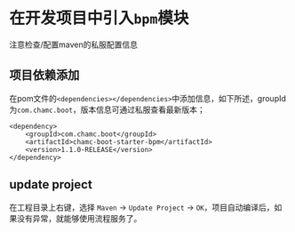 # 在开发项目中引入`bpm`模块

注意检查/配置maven的私服配置信息

## 项目依赖添加

在pom文件的`<dependencies></dependencies>`中添加信息，如下所述，groupId为`com.chamc.boot`，版本信息可通过私服查看最新版本；

```
<dependency>
	<groupId>com.chamc.boot</groupId>
	<artifactId>chamc-boot-starter-bpm</artifactId>
	<version>1.1.0-RELEASE</version>
</dependency>
```

## update project
在工程目录上右键，选择 `Maven` -> `Update Project` -> `OK`，项目自动编译后，如果没有异常，就能够使用流程服务了。
